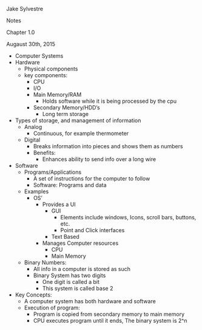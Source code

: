 

Jake Sylvestre

Notes

Chapter 1.0

Augaust 30th, 2015

* Computer Systems
 * Hardware
   * Physical components
   * key components:
     * CPU
     * I/O
     * Main Memory/RAM
       * Holds software while it is being processed by the cpu
     * Secondary Memory/HDD’s
       * Long term storage
 * Types of storage, and management of information
   * Analog
     * Continuous, for example thermometer
   * Digital
     * Breaks information into pieces and shows them as numbers
     * Benefits:
       * Enhances ability to send info over a long wire
 * Software
   * Programs/Applications
     * A set of instructions for the computer to follow
     * Software: Programs and data
   * Examples
     * OS’
       * Provides a UI
         * GUI
           * Elements include windows, Icons, scroll bars, buttons, etc.
           * Point and Click interfaces
         * Text Based
       * Manages Computer resources
         * CPU
         * Main Memory
   * Binary Numbers:
     * All info in a computer is stored as such
     * Binary System has two digits
       * One digit is called a bit
       * This system is called base 2
 * Key Concepts:
   * A computer system has both hardware and software
   * Execution of program:
     * Program is copied from secondary memory to main memory
     * CPU executes program until it ends, The binary system is 2^n
